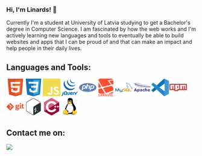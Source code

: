 ### Hi, I'm Linards! 👋

Currently I'm a student at University of Latvia studying to get a Bachelor's degree in Computer Science. I am fascinated by how the web works and I'm actively learning new languages and tools to eventually be able to build websites and apps that I can be proud of and that can make an impact and help people in their daily lives.

## Languages and Tools:
<img src="./icons/html5-original.svg" width="48px" height="48px" alt="html"><img src="./icons/css3-original.svg" width="48px" height="48px" alt="css"><img src="./icons/javascript-plain.svg" width="48px" height="48px" alt="javascript"><img src="./icons/jquery-plain-wordmark.svg" width="48px" height="48px" alt="jquery"><img src="./icons/php-plain.svg" width="48px" height="48px" alt="php"><img src="./icons/laravel-plain-wordmark.svg" width="48px" height="48px" alt="laravel"><img src="./icons/mysql-original-wordmark.svg" width="48px" height="48px" alt="mysql"><img src="./icons/apache-line-wordmark.svg" width="48px" height="48px" alt="apache"><img src="./icons/vscode-original.svg" width="48px" height="48px" alt="vs code"><img src="./icons/npm-original-wordmark.svg" width="48px" height="48px" alt="npm"><img src="./icons/git-plain-wordmark.svg" width="48px" height="48px" alt="git"><img src="./icons/bash-original.svg" width="48px" height="48px" alt="bash"><img src="./icons/cplusplus-original.svg" width="48px" height="48px" alt="c++"><img src="./icons/linux-original.svg" width="48px" height="48px" alt="linux">
## Contact me on:
<a href="https://www.linkedin.com/in/linards-zilitis/">
  <img src="https://img.shields.io/badge/linkedin-%230077B5.svg?&style=for-the-badge&logo=linkedin&logoColor=white"/>
</a>
